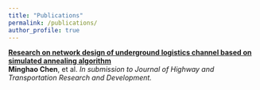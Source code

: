 ```yaml
---
title: "Publications"
permalink: /publications/
author_profile: true
---
```


<b>[Research on network design of underground logistics channel based on simulated annealing algorithm](http://minghaochen.com/publications/HTRDJournal)</b> <br>
<b>Minghao Chen</b>, et al. <i>In submission to Journal of Highway and Transportation Research and Development.</i>